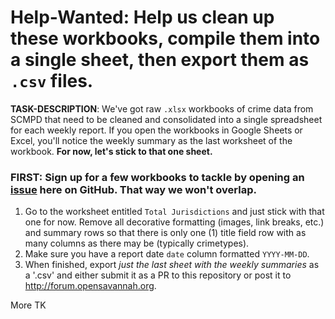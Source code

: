 # Help-Wanted: Help us clean up these workbooks, compile them into a single sheet, then export them as `.csv` files.
**TASK-DESCRIPTION**: We've got raw `.xlsx` workbooks of crime data from SCMPD that need to be cleaned and consolidated into a single spreadsheet for each weekly report. If you open the workbooks in Google Sheets or Excel, you'll notice the weekly summary as the last worksheet of the workbook. **For now, let's stick to that one sheet.**

### FIRST: Sign up for a few workbooks to tackle by opening an [issue](https://github.com/opensavannah/police-data-raw-source-files/issues/) here on GitHub. That way we won't overlap.


1. Go to the worksheet entitled `Total Jurisdictions` and just stick with that one for now. Remove all decorative formatting (images, link breaks, etc.) and summary rows so that there is only one (1) title field row with as many columns as there may be (typically crimetypes). 
2. Make sure you have a report date `date` column formatted `YYYY-MM-DD`.
3. When finished, export *just the last sheet with the weekly summaries* as a '.csv' and either submit it as a PR to this repository or post it to http://forum.opensavannah.org.


More TK
